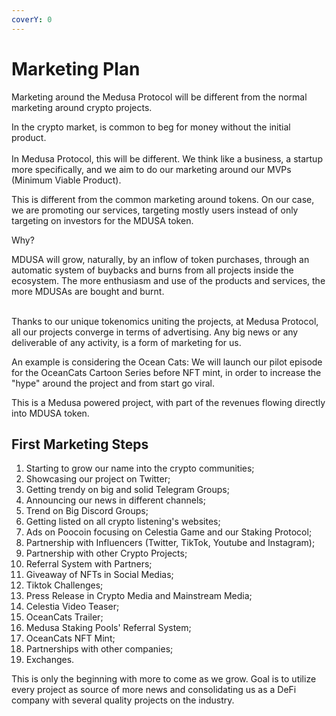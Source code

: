 ```yaml
---
coverY: 0
---
```


# Marketing Plan

Marketing around the Medusa Protocol will be different from the normal marketing around crypto projects.&#x20;

In the crypto market, is common to beg for money without the initial product. \
\
In Medusa Protocol, this will be different. We think like a business, a startup more specifically, and we aim to do our marketing around our MVPs (Minimum Viable Product).

This is different from the common marketing around tokens. On our case, we are promoting our services, targeting mostly users instead of only targeting on investors for the MDUSA token.

Why?&#x20;

MDUSA will grow, naturally, by an inflow of token purchases, through an automatic system of buybacks and burns from all projects inside the ecosystem. The more enthusiasm and use of the products and services, the more MDUSAs are bought and burnt.&#x20;

\
Thanks to our unique tokenomics uniting the projects, at Medusa Protocol, all our projects converge in terms of advertising. Any big news or any deliverable of any activity, is a form of marketing for us.

An example is considering the Ocean Cats: We will launch our pilot episode for the OceanCats Cartoon Series before NFT mint, in order to increase the "hype" around the project and from start go viral.

This is a Medusa powered project, with part of the revenues flowing directly into MDUSA token.

## First Marketing Steps

1. Starting to grow our name into the crypto communities;&#x20;
2. Showcasing our project on Twitter;
3. Getting trendy on big and solid Telegram Groups;
4. Announcing our news in different channels;&#x20;
5. Trend on Big Discord Groups;
6. Getting listed on all crypto listening's websites;
7. Ads on Poocoin focusing on Celestia Game and our Staking Protocol;
8. Partnership with Influencers (Twitter, TikTok, Youtube and Instagram);
9. Partnership with other Crypto Projects;
10. Referral System with Partners;
11. Giveaway of NFTs in Social Medias;
12. Tiktok Challenges;
13. Press Release in Crypto Media and Mainstream Media;
14. Celestia Video Teaser;
15. OceanCats Trailer;
16. Medusa Staking Pools' Referral System;
17. OceanCats NFT Mint;
18. Partnerships with other companies;
19. Exchanges.



This is only the beginning with more to come as we grow. Goal is to utilize every project as source of more news and consolidating us as a DeFi company with several quality projects on the industry.&#x20;
